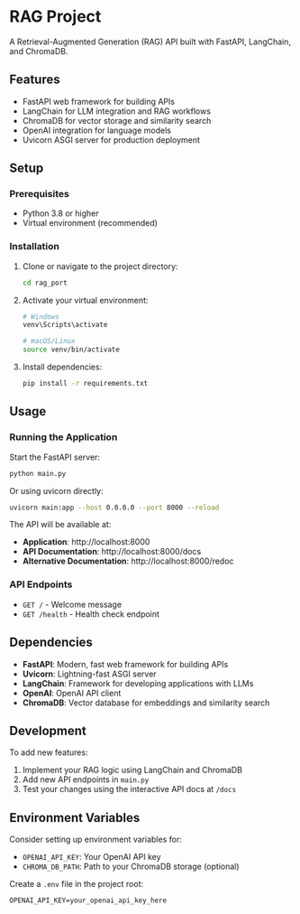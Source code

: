 # RAG Project

A Retrieval-Augmented Generation (RAG) API built with FastAPI, LangChain, and ChromaDB.

## Features

- FastAPI web framework for building APIs
- LangChain for LLM integration and RAG workflows
- ChromaDB for vector storage and similarity search
- OpenAI integration for language models
- Uvicorn ASGI server for production deployment

## Setup

### Prerequisites

- Python 3.8 or higher
- Virtual environment (recommended)

### Installation

1. Clone or navigate to the project directory:
   ```bash
   cd rag_port
   ```

2. Activate your virtual environment:
   ```bash
   # Windows
   venv\Scripts\activate
   
   # macOS/Linux
   source venv/bin/activate
   ```

3. Install dependencies:
   ```bash
   pip install -r requirements.txt
   ```

## Usage

### Running the Application

Start the FastAPI server:

```bash
python main.py
```

Or using uvicorn directly:

```bash
uvicorn main:app --host 0.0.0.0 --port 8000 --reload
```

The API will be available at:
- **Application**: http://localhost:8000
- **API Documentation**: http://localhost:8000/docs
- **Alternative Documentation**: http://localhost:8000/redoc

### API Endpoints

- `GET /` - Welcome message
- `GET /health` - Health check endpoint

## Dependencies

- **FastAPI**: Modern, fast web framework for building APIs
- **Uvicorn**: Lightning-fast ASGI server
- **LangChain**: Framework for developing applications with LLMs
- **OpenAI**: OpenAI API client
- **ChromaDB**: Vector database for embeddings and similarity search

## Development

To add new features:

1. Implement your RAG logic using LangChain and ChromaDB
2. Add new API endpoints in `main.py`
3. Test your changes using the interactive API docs at `/docs`

## Environment Variables

Consider setting up environment variables for:
- `OPENAI_API_KEY`: Your OpenAI API key
- `CHROMA_DB_PATH`: Path to your ChromaDB storage (optional)

Create a `.env` file in the project root:
```env
OPENAI_API_KEY=your_openai_api_key_here
``` 
